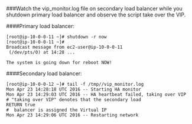 ###Watch the vip_monitor.log file on secondary load balancer while you shutdown primary load balancer and observe the script take over
the VIP.

####Primary load balancer:
```
[root@ip-10-0-0-11 ~]# shutdown -r now 
[root@ip-10-0-0-11 ~]# 
Broadcast message from ec2-user@ip-10-0-0-11
 (/dev/pts/0) at 14:28 ...

The system is going down for reboot NOW!
```

####Secondary load balancer:
```
[root@ip-10-0-0-12 ~]# tail -f /tmp//vip_monitor.log 
Mon Apr 23 14:28:18 UTC 2016 -- Starting HA monitor
Mon Apr 23 14:29:03 UTC 2016 -- HA heartbeat failed, taking over VIP      # "taking over VIP" denotes that the secondary load 
RETURN true                                                               #  balancer is assigned the Virtual IP 
Mon Apr 23 14:29:06 UTC 2016 -- Restarting network
```
